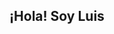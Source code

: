 ## ¡Hola! Soy Luis

<!--
**Luis2796/Luis2796** is a ✨ _special_ ✨ repository because its `README.md` (this file) appears on your GitHub profile.

## Mis Hard Skills: 
Python,POO, algoritmos
Telegram, Pyrogram
Flask, Rest API
SQlite

##Mis soft Skils
Trabajo en equipo
Comunicacion efectiva

#Mis proyectos
Bot de telegram con algunos juegos sencillos ()
Sitio Web simulación "Blog" (https://github.com/Luis2796/My_blog)

